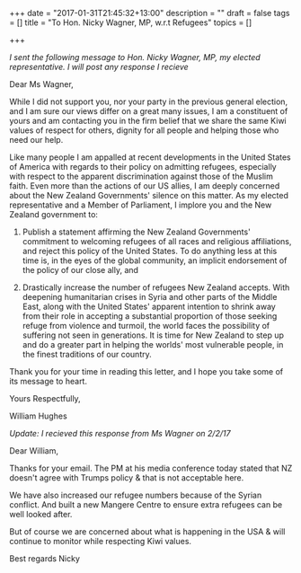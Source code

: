 +++
date = "2017-01-31T21:45:32+13:00"
description = ""
draft = false
tags = []
title = "To Hon. Nicky Wagner, MP, w.r.t Refugees"
topics = []

+++

_I sent the following message to Hon. Nicky Wagner, MP, my elected representative. I will post any response I recieve_

<!--more-->

Dear Ms Wagner,

While I did not support you, nor your party in the previous general election, and I am sure our views differ on a great many issues, I am a constituent of yours and am contacting you in the firm belief that we share the same Kiwi values of respect for others, dignity for all people and helping those who need our help.

Like many people I am appalled at recent developments in the United States of America with regards to their policy on admitting refugees, especially with respect to the apparent discrimination against those of the Muslim faith. Even more than the actions of our US allies, I am deeply concerned about the New Zealand Governments' silence on this matter. As my elected representative and a Member of Parliament, I implore you and the New Zealand government to:

1. Publish a statement affirming the New Zealand Governments' commitment to welcoming refugees of all races and religious affiliations, and reject this policy of the United States. To do anything less at this time is, in the eyes of the global community, an implicit endorsement of the policy of our close ally, and

2. Drastically increase the number of refugees New Zealand accepts. With deepening humanitarian crises in Syria and other parts of the Middle East, along with the United States' apparent intention to shrink away from their role in accepting a substantial proportion of those seeking refuge from violence and turmoil, the world faces the possibility of suffering not seen in generations. It is time for New Zealand to step up and do a greater part in helping the worlds' most vulnerable people, in the finest traditions of our country.

Thank you for your time in reading this letter, and I hope you take some of its message to heart.

Yours Respectfully,

William Hughes

_Update: I recieved this response from Ms Wagner on 2/2/17_

Dear William, 

Thanks for your email. The PM at his media conference today stated that NZ doesn't agree with Trumps policy & that is not acceptable here. 

We have also increased our refugee numbers because of the Syrian conflict. And built a new Mangere Centre to ensure extra refugees can be well looked after.

But of course we are concerned about what is happening in the USA & will continue to monitor while respecting Kiwi values. 

Best regards Nicky
